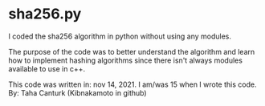 # sha256.py
I coded the sha256 algorithm in python without using any modules.

The purpose of the code was to better understand the algorithm and learn how to implement hashing algorithms since there isn't always modules available to use in c++.

This code was written in: nov 14, 2021. I am/was 15 when I wrote this code.
By: Taha Canturk (Kibnakamoto in github)

